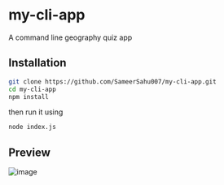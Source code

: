 # my-cli-app
A command line geography quiz app 

## Installation
```bash
git clone https://github.com/SameerSahu007/my-cli-app.git
cd my-cli-app
npm install
```
then run it using 
```bash
node index.js
```

## Preview 
![image](https://github.com/SameerSahu007/my-cli-app/assets/29480670/e9d7e3bd-08b6-484f-a77c-8fb0e52efb80)
